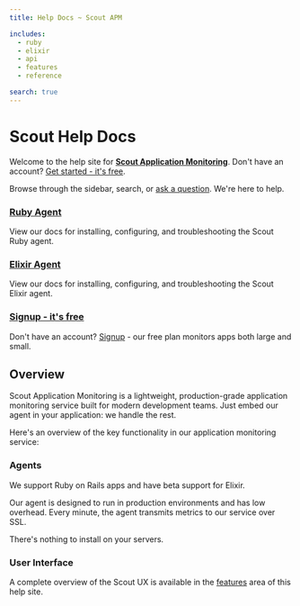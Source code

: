 ```yaml
---
title: Help Docs ~ Scout APM

includes:
  - ruby
  - elixir
  - api
  - features
  - reference

search: true
---
```


# Scout Help Docs

Welcome to the help site for __[Scout Application Monitoring](https://scoutapp.com)__. Don't have an account? <a href="https://scoutapp.com/info/pricing" target="_blank">Get started - it's free</a>.

Browse through the sidebar, search, or [ask a question](mailto:support@scoutapp.com). We're here to help.


<div id="overview_container">
  <div>
    <h3><a href="#ruby-agent">Ruby Agent</a></h3>
    <p>
      View our docs for installing, configuring, and troubleshooting the Scout Ruby agent.
    </p>
  </div>

  <div>
    <h3><a href="#elixir-agent">Elixir Agent</a></h3>
    <p>
      View our docs for installing, configuring, and troubleshooting the Scout Elixir agent.
    </p>
  </div>

  <div>
    <h3><a href="https://scoutapp.com/info/pricing" target="_blank">Signup - it's free</a></h3>
    <p>
      Don't have an account? <a href="https://scoutapp.com/info/pricing" target="_blank">Signup</a> - our free plan
      monitors apps both large and small.
    </p>
  </div>
</div>


## Overview

Scout Application Monitoring is a lightweight, production-grade application monitoring service built for modern development teams. Just embed our agent in your application: we handle the rest. 

Here's an overview of the key functionality in our application monitoring service:

### Agents

We support Ruby on Rails apps and have beta support for Elixir.

Our agent is designed to run in production environments and has low overhead. Every minute, the agent transmits metrics to our service over SSL. 

There's nothing to install on your servers.

### User Interface

A complete overview of the Scout UX is available in the [features](#features) area of this help site.

